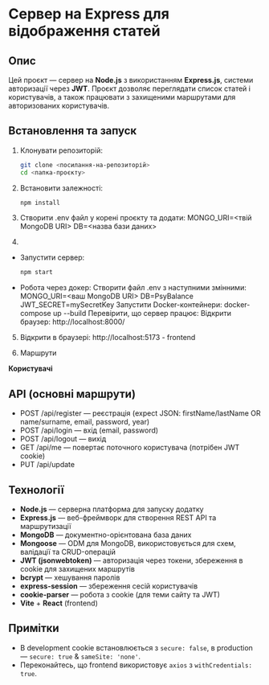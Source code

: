 # Сервер на Express для відображення статей

## Опис
Цей проєкт — сервер на **Node.js** з використанням **Express.js**, системи авторизації через **JWT**.
Проєкт дозволяє переглядати список статей і користувачів, а також працювати з захищеними маршрутами для авторизованих користувачів.

## Встановлення та запуск

1. Клонувати репозиторій:
   ```bash
   git clone <посилання-на-репозиторій>
   cd <папка-проєкту>
   
2. Встановити залежності:
   ```bash
   npm install
3. Створити .env файл у корені проєкту та додати:
   MONGO_URI=<твій MongoDB URI>
   DB=<назва бази даних>

4. 
* Запустити сервер:
   ```bash
   npm start
   
* Робота через докер:
Створити файл .env з наступними змінними:
  MONGO_URI=<ваш MongoDB URI>
  DB=PsyBalance
  JWT_SECRET=mySecretKey
Запустити Docker-контейнери:
  docker-compose up --build
Перевірити, що сервер працює:
Відкрити браузер: http://localhost:8000/

5. Відкрити в браузері:
   http://localhost:5173 - frontend

6. Маршрути

**Користувачі**
## API (основні маршрути)
- POST /api/register — реєстрація (expect JSON: firstName/lastName OR name/surname, email, password, year)
- POST /api/login — вхід (email, password)
- POST /api/logout — вихід
- GET  /api/me — повертає поточного користувача (потрібен JWT cookie)
- PUT /api/update
## Технології

- **Node.js** — серверна платформа для запуску додатку
- **Express.js** — веб-фреймворк для створення REST API та маршрутизації
- **MongoDB** — документно-орієнтована база даних
- **Mongoose** — ODM для MongoDB, використовується для схем, валідації та CRUD-операцій
- **JWT (jsonwebtoken)** — авторизація через токени, збереження в cookie для захищених маршрутів
- **bcrypt** — хешування паролів
- **express-session** — збереження сесій користувачів
- **cookie-parser** — робота з cookie (для теми сайту та JWT)
- **Vite** + **React** (frontend)

## Примітки
- В development cookie встановлюється з `secure: false`, в production — `secure: true` & `sameSite: 'none'`.
- Переконайтесь, що frontend використовує `axios` з `withCredentials: true`.


